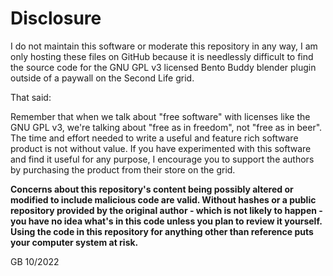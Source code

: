 # Disclosure

I do not maintain this software or moderate this repository in any way, I am only hosting these files on GitHub because it is needlessly difficult to find the source code for the GNU GPL v3 licensed Bento Buddy blender plugin outside of a paywall on the Second Life grid.

That said:

Remember that when we talk about "free software" with licenses like the GNU GPL v3, we're talking about "free as in freedom", not "free as in beer". The time and effort needed to write a useful and feature rich software product is not without value. If you have experimented with this software and find it useful for any purpose, I encourage you to support the authors by purchasing the product from their store on the grid.

**Concerns about this repository's content being possibly altered or modified to include malicious code are valid. Without hashes or a public repository provided by the original author - which is not likely to happen - you have no idea what's in this code unless you plan to review it yourself. Using the code in this repository for anything other than reference puts your computer system at risk.**

GB 10/2022